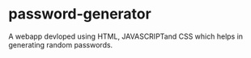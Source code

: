 # password-generator
A webapp devloped using HTML, JAVASCRIPTand CSS which helps in generating random passwords.

